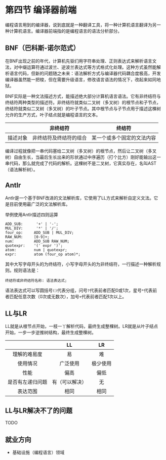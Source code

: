 # 第四节 编译器前端

编程语言用到的编译器，说到底就是一种翻译工具，将一种计算机语言翻译为另一种计算机语言。编译器前端指的是编程语言的语法分析部分。

## BNF（巴科斯-诺尔范式）

在BNF出现之前的年代，计算机先驱们用字符串处理、正则表达式来解析语言文法，对中缀运算符通过波兰、逆波兰表达式等方式格式化处理。这种方式虽然能解析语言代码，但新的问题随之未来：语法解析方式与编译器代码耦合度极高，开发编译器虽然能一把梭，但在需要升级语言，修改语言语法的情况下，改起来如同地狱。

BNF实际是一种文法描述方式，能描述绝大部分计算机语言语法。它有非终结符与终结符两种类型的描述符。非终结符就类似二叉树（多叉树）的根节点和子节点，终结符就类似二叉树（多叉树）的叶子节点。其中根节点与子节点用于描述这棵树允许的生产方式，叶子结点就是编程语言的文本。

| | 非终结符 | 终结符 |
| :---: | :---: | :---: |
| 描述对象 | 非终结符及终结符的组合 | 某一个或多个固定的文法内容 |

编译过程就像把一串代码塞给二叉树（多叉树）的根节点，然后让二叉树（多叉树）自由生长，当最后生长出来的形状通过中序遍历（打个比方）刚好能输出这一串代码，那么就完成了代码的解析。这棵树不是二叉树，它真实存在，名叫AST（语法解析树）。

## Antlr

Antlr是一个基于BNF改进的文法解析库，它使用了LL方式来解析自定义文法。它是目前使用最广泛的文法解析库。

举例使用Antlr描述四则运算

```antlr
ADD_SUB:      '+' | '-';
MUL_DIV:      '*' | '/';
four_op:     ADD_SUB | MUL_DIV;
RAW_NUM:     [0-9]+;
num:         ADD_SUB RAW_NUM;
quotexpr:    '(' expr ')';
atom:        num | quotexpr;
expr:        atom (four_op atom)*;
```

其中大写字母开头的为终结符，小写字母开头的为非终结符，一行描述一种解析规则。规则语法是：

```antlr
终结符或非终结符名称: 语法表达式;
```

语法表达式可以写圆括号`()`代表分组，问号`?`代表前者匹配0或1次，星号`*`代表前者匹配任意次数（0次或无数次），加号`+`代表前者匹配1次以上。

## LL与LR

LL就是从根节点开始，一枝一丫解析代码，最终生成整棵树。LR就是从叶子结点开始，一步一步逆推树结构，最终生成整棵树。

| | LL | LR |
| :---: | :---: | :---: |
| 理解的难易度 | 易 | 难 |
| 使用情况 | 广泛使用 | 极少使用 |
| 性能 | 偏高 | 偏低 |
| 是否有左递归问题 | 有（可以解决） | 无 |
| 表达范围 | 相同 | 相同 |

## LL与LR解决不了的问题

TODO

## 就业方向

- 基础设施（编程语言）领域
